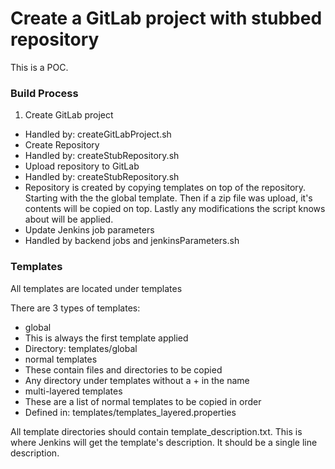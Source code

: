 # Create a GitLab project with stubbed repository

This is a POC.

### Build Process
1. Create GitLab project
 + Handled by: createGitLabProject.sh
+ Create Repository
 + Handled by: createStubRepository.sh
+ Upload repository to GitLab
 + Handled by: createStubRepository.sh
 + Repository is created by copying templates on top of the repository.
   Starting with the the global template. Then if a zip file was upload, it's
   contents will be copied on top. Lastly any modifications the script knows
   about will be applied.
+ Update Jenkins job parameters
 + Handled by backend jobs and jenkinsParameters.sh

### Templates
All templates are located under templates

There are 3 types of templates:
- global
 - This is always the first template applied
 - Directory: templates/global
- normal templates
 - These contain files and directories to be copied
 - Any directory under templates without a + in the name
- multi-layered templates
 - These are a list of normal templates to be copied in order
 - Defined in: templates/templates_layered.properties

 All template directories should contain template_description.txt.
 This is where Jenkins will get the template's description.
 It should be a single line description.
